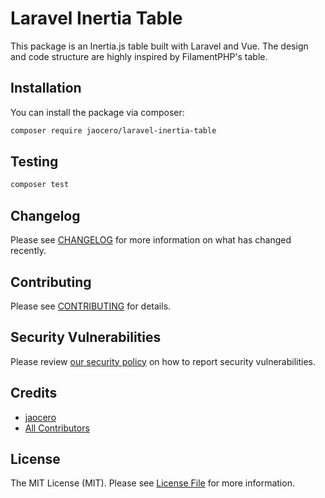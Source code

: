 # Laravel Inertia Table

This package is an Inertia.js table built with Laravel and Vue. The design and code structure are highly inspired by FilamentPHP's table.

## Installation

You can install the package via composer:

```bash
composer require jaocero/laravel-inertia-table
```

## Testing

```bash
composer test
```

## Changelog

Please see [CHANGELOG](CHANGELOG.md) for more information on what has changed recently.

## Contributing

Please see [CONTRIBUTING](CONTRIBUTING.md) for details.

## Security Vulnerabilities

Please review [our security policy](../../security/policy) on how to report security vulnerabilities.

## Credits

-   [jaocero](https://github.com/199ocero)
-   [All Contributors](../../contributors)

## License

The MIT License (MIT). Please see [License File](LICENSE.md) for more information.
